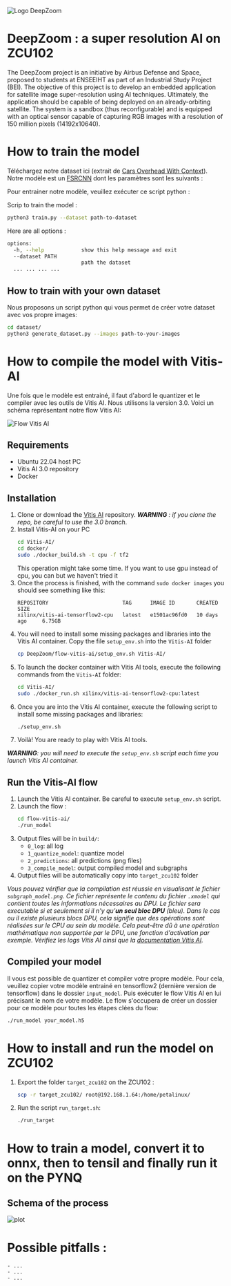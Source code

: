 ![Logo DeepZoom](logo.png)

# DeepZoom : a super resolution AI on ZCU102

The DeepZoom project is an initiative by Airbus Defense and Space, proposed to students at ENSEEIHT as part of an Industrial Study Project (BEI). The objective of this project is to develop an embedded application for satellite image super-resolution using AI techniques. Ultimately, the application should be capable of being deployed on an already-orbiting satellite. The system is a sandbox (thus reconfigurable) and is equipped with an optical sensor capable of capturing RGB images with a resolution of 150 million pixels (14192x10640).


# How to train the model

Téléchargez notre dataset ici (extrait de [Cars Overhead With Context](https://gdo152.llnl.gov/cowc/)). Notre modèle est un [FSRCNN](https://arxiv.org/abs/1608.00367) dont les paramètres sont les suivants :


Pour entrainer notre modèle, veuillez exécuter ce script python :

Scrip to train the model :
```bash
python3 train.py --dataset path-to-dataset
```

Here are all options :

```bash
options:
  -h, --help            show this help message and exit
  --dataset PATH
                        path the dataset
  ... ... ... ...

```
## How to train with your own dataset

Nous proposons un script python qui vous permet de créer votre dataset avec vos propre images:
```bash
cd dataset/
python3 generate_dataset.py --images path-to-your-images
```

# How to compile the model with Vitis-AI

Une fois que le modèle est entrainé, il faut d'abord le quantizer et le compiler avec les outils de Vitis AI. Nous utilisons la version 3.0. Voici un schéma représentant notre flow Vitis AI:

![Flow Vitis AI](doc/flow-vitis-ai.png)

## Requirements

- Ubuntu 22.04 host PC
- Vitis AI 3.0 repository
- Docker

## Installation
1. Clone or download the [Vitis AI](https://github.com/Xilinx/Vitis-AI/tree/3.0) repository. ***WARNING** : if you clone the repo, be careful to use the 3.0 branch*.
2. Install Vitis-AI on your PC
    ```bash
    cd Vitis-AI/
    cd docker/
    sudo ./docker_build.sh -t cpu -f tf2
    ```
    This operation might take some time. If you want to use gpu instead of cpu, you can but we haven't tried it
3. Once the process is finished, with the command ```sudo docker images``` you should see something like this:
    ```text
    REPOSITORY                        TAG      IMAGE ID       CREATED         SIZE
    xilinx/vitis-ai-tensorflow2-cpu   latest   e1501ac96fd0   10 days ago     6.75GB
    ```
4. You will need to install some missing packages and libraries into the Vitis AI container. Copy the file `setup_env.sh` into the `Vitis-AI` folder
    ```bash
    cp DeepZoom/flow-vitis-ai/setup_env.sh Vitis-AI/
    ```
5. To launch the docker container with Vitis AI tools, execute the following commands from the `Vitis-AI` folder:
    ```bash
    cd Vitis-AI/
    sudo ./docker_run.sh xilinx/vitis-ai-tensorflow2-cpu:latest
    ```
6. Once you are into the Vitis AI container, execute the following script to install some missing packages and libraries:
    ```bash
    ./setup_env.sh
    ```
6. Voilà! You are ready to play with Vitis AI tools.

***WARNING**: you will need to execute the `setup_env.sh` script each time you launch Vitis AI container.*

## Run the Vitis-AI flow
1. Launch the Vitis AI container. Be careful to execute `setup_env.sh` script.
2. Launch the flow :
    ```bash
    cd flow-vitis-ai/
    ./run_model
    ```
3. Output files will be in `build/`:
    - `0_log`: all log
    - `1_quantize_model`: quantize model
    - `2_predictions`: all predictions (png files)
    - `3_compile_model`: output compiled model and subgraphs
4. Output files will be automatically copy into `target_zcu102` folder

*Vous pouvez vérifier que la compilation est réussie en visualisant le fichier `subgraph_model.png`. Ce fichier représente le contenu du fichier `.xmodel` qui contient toutes les informations nécessaires au DPU. Le fichier sera executable si et seulement si il n'y qu'**un seul bloc DPU** (bleu). Dans le cas ou il existe plusieurs blocs DPU, cela signifie que des opérations sont réalisées sur le CPU au sein du modèle. Cela peut-être dû à une opération mathématique non supportée par le DPU, une fonction d'activation par exemple. Vérifiez les logs Vitis AI ainsi que la [documentation Vitis AI](https://docs.xilinx.com/r/3.0-English/ug1414-vitis-ai/Currently-Supported-Operators).*

## Compiled your model

Il vous est possible de quantizer et compiler votre propre modèle. Pour cela, veuillez copier votre modèle entrainé en tensorflow2 (dernière version de tensorflow) dans le dossier `input_model`. Puis exécuter le flow Vitis AI en lui précisant le nom de votre modèle. Le flow s'occupera de créer un dossier pour ce modèle pour toutes les étapes clées du flow:

```bash
./run_model your_model.h5
```


# How to install and run the model on ZCU102

1. Export the folder `target_zcu102` on the ZCU102 :

    ```bash
    scp -r target_zcu102/ root@192.168.1.64:/home/petalinux/
    ```
2. Run the script `run_target.sh`:
    ```bash
    ./run_target
    ```

# How to train a model, convert it to onnx, then to tensil and finally run it on the PYNQ
## Schema of the process
![plot](./static/process.png)




# Possible pitfalls :
    - ...
    - ...
    - ...
